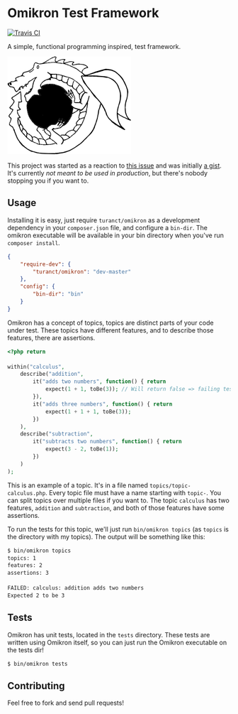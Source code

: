 Omikron Test Framework
=============================

[![Travis CI](https://api.travis-ci.org/turanct/omikron.svg?branch=master)](https://travis-ci.org/turanct/omikron)

A simple, functional programming inspired, test framework.

![Ouroboros, the greek dragon eating its own tail](docs/omikron.png)

This project was started as a reaction to [this issue](https://github.com/mathiasverraes/lambdalicious/issues/22) and was initially [a gist](https://gist.github.com/turanct/129a6ed97ec3543ebafd). It's currently *not meant to be used in production*, but there's nobody stopping you if you want to.


Usage
-----------------------------

Installing it is easy, just require `turanct/omikron` as a development dependency in your `composer.json` file, and configure a `bin-dir`. The omikron executable will be available in your bin directory when you've run `composer install`.

```json
{
    "require-dev": {
        "turanct/omikron": "dev-master"
    },
    "config": {
        "bin-dir": "bin"
    }
}
```

Omikron has a concept of topics, topics are distinct parts of your code under test. These topics have different features, and to describe those features, there are assertions.

```php
<?php return

within("calculus",
    describe("addition",
        it("adds two numbers", function() { return
            expect(1 + 1, toBe(3)); // Will return false => failing test
        }),
        it("adds three numbers", function() { return
            expect(1 + 1 + 1, toBe(3));
        })
    ),
    describe("subtraction",
        it("subtracts two numbers", function() { return
            expect(3 - 2, toBe(1));
        })
    )
);
```

This is an example of a topic. It's in a file named `topics/topic-calculus.php`. Every topic file must have a name starting with `topic-`. You can split topics over multiple files if you want to. The topic `calculus` has two features, `addition` and `subtraction`, and both of those features have some assertions.

To run the tests for this topic, we'll just run `bin/omikron topics` (as `topics` is the directory with my topics). The output will be something like this:

```sh
$ bin/omikron topics
topics: 1
features: 2
assertions: 3

FAILED: calculus: addition adds two numbers
Expected 2 to be 3
```


Tests
-----------------------------

Omikron has unit tests, located in the `tests` directory. These tests are written using Omikron itself, so you can just run the Omikron executable on the tests dir!

```sh
$ bin/omikron tests
```


Contributing
-----------------------------

Feel free to fork and send pull requests!

